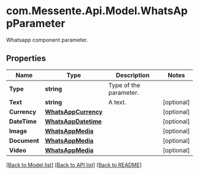 # com.Messente.Api.Model.WhatsAppParameter
Whatsapp component parameter.

## Properties

Name | Type | Description | Notes
------------ | ------------- | ------------- | -------------
**Type** | **string** | Type of the parameter. | 
**Text** | **string** | A text. | [optional] 
**Currency** | [**WhatsAppCurrency**](WhatsAppCurrency.md) |  | [optional] 
**DateTime** | [**WhatsAppDatetime**](WhatsAppDatetime.md) |  | [optional] 
**Image** | [**WhatsAppMedia**](WhatsAppMedia.md) |  | [optional] 
**Document** | [**WhatsAppMedia**](WhatsAppMedia.md) |  | [optional] 
**Video** | [**WhatsAppMedia**](WhatsAppMedia.md) |  | [optional] 

[[Back to Model list]](../README.md#documentation-for-models) [[Back to API list]](../README.md#documentation-for-api-endpoints) [[Back to README]](../README.md)

